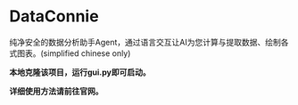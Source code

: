 # DataConnie

纯净安全的数据分析助手Agent，通过语言交互让AI为您计算与提取数据、绘制各式图表。(simplified chinese only)

**本地克隆该项目，运行gui.py即可启动。**

**详细使用方法请前往官网。**
